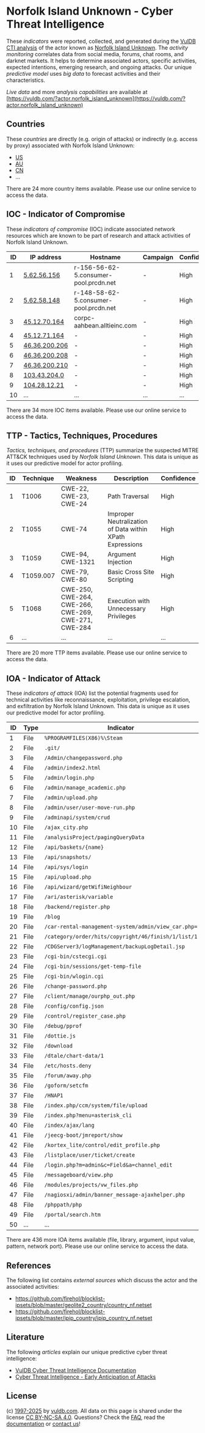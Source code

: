 # Norfolk Island Unknown - Cyber Threat Intelligence

These _indicators_ were reported, collected, and generated during the [VulDB CTI analysis](https://vuldb.com/?kb.cti) of the actor known as [Norfolk Island Unknown](https://vuldb.com/?actor.norfolk_island_unknown). The _activity monitoring_ correlates data from social media, forums, chat rooms, and darknet markets. It helps to determine associated actors, specific activities, expected intentions, emerging research, and ongoing attacks. Our unique _predictive model_ uses _big data_ to forecast activities and their characteristics.

_Live data_ and more _analysis capabilities_ are available at [https://vuldb.com/?actor.norfolk_island_unknown](https://vuldb.com/?actor.norfolk_island_unknown)

## Countries

These _countries_ are directly (e.g. origin of attacks) or indirectly (e.g. access by proxy) associated with Norfolk Island Unknown:

* [US](https://vuldb.com/?country.us)
* [AU](https://vuldb.com/?country.au)
* [CN](https://vuldb.com/?country.cn)
* ...

There are 24 more country items available. Please use our online service to access the data.

## IOC - Indicator of Compromise

These _indicators of compromise_ (IOC) indicate associated network resources which are known to be part of research and attack activities of Norfolk Island Unknown.

ID | IP address | Hostname | Campaign | Confidence
-- | ---------- | -------- | -------- | ----------
1 | [5.62.56.156](https://vuldb.com/?ip.5.62.56.156) | r-156-56-62-5.consumer-pool.prcdn.net | - | High
2 | [5.62.58.148](https://vuldb.com/?ip.5.62.58.148) | r-148-58-62-5.consumer-pool.prcdn.net | - | High
3 | [45.12.70.164](https://vuldb.com/?ip.45.12.70.164) | corpc-aahbean.alltieinc.com | - | High
4 | [45.12.71.164](https://vuldb.com/?ip.45.12.71.164) | - | - | High
5 | [46.36.200.206](https://vuldb.com/?ip.46.36.200.206) | - | - | High
6 | [46.36.200.208](https://vuldb.com/?ip.46.36.200.208) | - | - | High
7 | [46.36.200.210](https://vuldb.com/?ip.46.36.200.210) | - | - | High
8 | [103.43.204.0](https://vuldb.com/?ip.103.43.204.0) | - | - | High
9 | [104.28.12.21](https://vuldb.com/?ip.104.28.12.21) | - | - | High
10 | ... | ... | ... | ...

There are 34 more IOC items available. Please use our online service to access the data.

## TTP - Tactics, Techniques, Procedures

_Tactics, techniques, and procedures_ (TTP) summarize the suspected MITRE ATT&CK techniques used by _Norfolk Island Unknown_. This data is unique as it uses our predictive model for actor profiling.

ID | Technique | Weakness | Description | Confidence
-- | --------- | -------- | ----------- | ----------
1 | T1006 | CWE-22, CWE-23, CWE-24 | Path Traversal | High
2 | T1055 | CWE-74 | Improper Neutralization of Data within XPath Expressions | High
3 | T1059 | CWE-94, CWE-1321 | Argument Injection | High
4 | T1059.007 | CWE-79, CWE-80 | Basic Cross Site Scripting | High
5 | T1068 | CWE-250, CWE-264, CWE-266, CWE-269, CWE-271, CWE-284 | Execution with Unnecessary Privileges | High
6 | ... | ... | ... | ...

There are 20 more TTP items available. Please use our online service to access the data.

## IOA - Indicator of Attack

These _indicators of attack_ (IOA) list the potential fragments used for technical activities like reconnaissance, exploitation, privilege escalation, and exfiltration by Norfolk Island Unknown. This data is unique as it uses our predictive model for actor profiling.

ID | Type | Indicator | Confidence
-- | ---- | --------- | ----------
1 | File | `%PROGRAMFILES(X86)%\Steam` | High
2 | File | `.git/` | Low
3 | File | `/Admin/changepassword.php` | High
4 | File | `/admin/index2.html` | High
5 | File | `/admin/login.php` | High
6 | File | `/admin/manage_academic.php` | High
7 | File | `/admin/upload.php` | High
8 | File | `/admin/user/user-move-run.php` | High
9 | File | `/adminapi/system/crud` | High
10 | File | `/ajax_city.php` | High
11 | File | `/analysisProject/pagingQueryData` | High
12 | File | `/api/baskets/{name}` | High
13 | File | `/api/snapshots/` | High
14 | File | `/api/sys/login` | High
15 | File | `/api/upload.php` | High
16 | File | `/api/wizard/getWifiNeighbour` | High
17 | File | `/ari/asterisk/variable` | High
18 | File | `/backend/register.php` | High
19 | File | `/blog` | Low
20 | File | `/car-rental-management-system/admin/view_car.php=` | High
21 | File | `/category/order/hits/copyright/46/finish/1/list/1` | High
22 | File | `/CDGServer3/logManagement/backupLogDetail.jsp` | High
23 | File | `/cgi-bin/cstecgi.cgi` | High
24 | File | `/cgi-bin/sessions/get-temp-file` | High
25 | File | `/cgi-bin/wlogin.cgi` | High
26 | File | `/change-password.php` | High
27 | File | `/client/manage/ourphp_out.php` | High
28 | File | `/config/config.json` | High
29 | File | `/control/register_case.php` | High
30 | File | `/debug/pprof` | Medium
31 | File | `/dottie.js` | Medium
32 | File | `/download` | Medium
33 | File | `/dtale/chart-data/1` | High
34 | File | `/etc/hosts.deny` | High
35 | File | `/forum/away.php` | High
36 | File | `/goform/setcfm` | High
37 | File | `/HNAP1` | Low
38 | File | `/index.php/ccm/system/file/upload` | High
39 | File | `/index.php?menu=asterisk_cli` | High
40 | File | `/index/ajax/lang` | High
41 | File | `/jeecg-boot/jmreport/show` | High
42 | File | `/kortex_lite/control/edit_profile.php` | High
43 | File | `/listplace/user/ticket/create` | High
44 | File | `/login.php?m=admin&c=Field&a=channel_edit` | High
45 | File | `/messageboard/view.php` | High
46 | File | `/modules/projects/vw_files.php` | High
47 | File | `/nagiosxi/admin/banner_message-ajaxhelper.php` | High
48 | File | `/phppath/php` | Medium
49 | File | `/portal/search.htm` | High
50 | ... | ... | ...

There are 436 more IOA items available (file, library, argument, input value, pattern, network port). Please use our online service to access the data.

## References

The following list contains _external sources_ which discuss the actor and the associated activities:

* https://github.com/firehol/blocklist-ipsets/blob/master/geolite2_country/country_nf.netset
* https://github.com/firehol/blocklist-ipsets/blob/master/ipip_country/ipip_country_nf.netset

## Literature

The following _articles_ explain our unique predictive cyber threat intelligence:

* [VulDB Cyber Threat Intelligence Documentation](https://vuldb.com/?kb.cti)
* [Cyber Threat Intelligence - Early Anticipation of Attacks](https://www.scip.ch/en/?labs.20201022)

## License

(c) [1997-2025](https://vuldb.com/?kb.changelog) by [vuldb.com](https://vuldb.com/?kb.about). All data on this page is shared under the license [CC BY-NC-SA 4.0](https://creativecommons.org/licenses/by-nc-sa/4.0/). Questions? Check the [FAQ](https://vuldb.com/?kb.faq), read the [documentation](https://vuldb.com/?kb) or [contact us](https://vuldb.com/?contact)!
